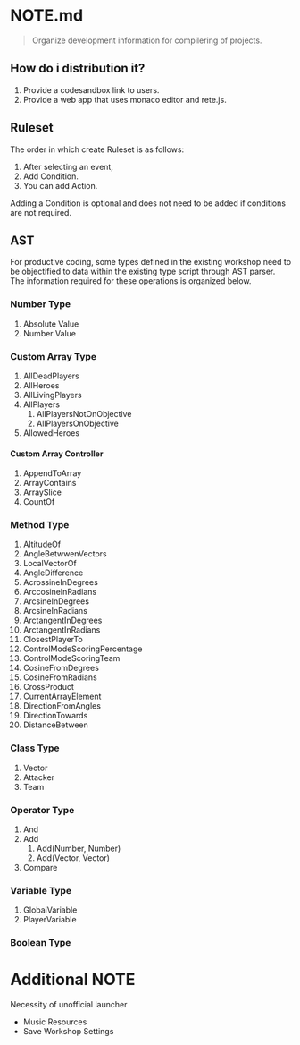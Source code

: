 # NOTE.md

> Organize development information for compilering of projects.

## How do i distribution it?

1. Provide a codesandbox link to users.
2. Provide a web app that uses monaco editor and rete.js.

## Ruleset

The order in which create Ruleset is as follows:

1. After selecting an event,
2. Add Condition.
3. You can add Action.

Adding a Condition is optional and does not need to be added if conditions are not required.

## AST

For productive coding, some types defined in the existing workshop need to be objectified to data within the existing type script through AST parser. The information required for these operations is organized below.

### Number Type

1. Absolute Value
2. Number  Value



### Custom Array Type

1. AllDeadPlayers
2. AllHeroes
3. AllLivingPlayers
4. AllPlayers
   1. AllPlayersNotOnObjective
   2. AllPlayersOnObjective
5. AllowedHeroes

#### Custom Array Controller

1. AppendToArray
2. ArrayContains
3. ArraySlice
4. CountOf



### Method Type

1. AltitudeOf
2. AngleBetwwenVectors
4. LocalVectorOf
4. AngleDifference
5. AcrossineInDegrees
6. ArccosineInRadians
7. ArcsineInDegrees
8. ArcsineInRadians
9. ArctangentInDegrees
10. ArctangentInRadians
11. ClosestPlayerTo
12. ControlModeScoringPercentage
13. ControlModeScoringTeam
14. CosineFromDegrees
15. CosineFromRadians
16. CrossProduct
17. CurrentArrayElement
18. DirectionFromAngles
19. DirectionTowards
20. DistanceBetween

### Class Type

1. Vector
2. Attacker
3. Team

### Operator Type

1. And
2. Add
   1. Add(Number, Number)
   2. Add(Vector, Vector)
3. Compare

### Variable Type

1. GlobalVariable
2. PlayerVariable

### Boolean Type

# Additional NOTE

Necessity of unofficial launcher

- Music Resources
- Save Workshop Settings